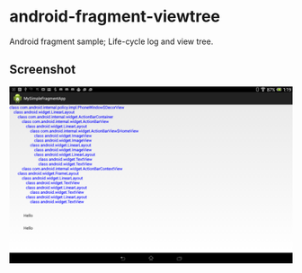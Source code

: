 android-fragment-viewtree
=========================

Android fragment sample; Life-cycle log and view tree.

Screenshot
----------

![screenshot](https://raw.githubusercontent.com/android-samples/android-fragment-viewtree/master/screenshots/screenshot.png)
